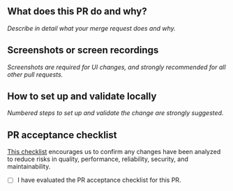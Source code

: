## What does this PR do and why?
_Describe in detail what your merge request does and why._

## Screenshots or screen recordings
_Screenshots are required for UI changes, and strongly recommended for all other pull requests._

## How to set up and validate locally
_Numbered steps to set up and validate the change are strongly suggested._

## PR acceptance checklist
[This checklist](https://phac-nml.github.io/irida-next/docs/development/development_processes/code_review#acceptance-checklist) encourages us to confirm any changes have been analyzed to reduce risks in quality, performance, reliability, security, and maintainability.

- [ ] I have evaluated the PR acceptance checklist for this PR.
